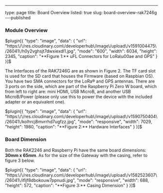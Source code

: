 ---
type: page
title: Board Overview
listed: true
slug: board-overview-rak7246g
---published

### Module Overview

$plugin[{
    "type": "image",
    "data": {
        "url": "https:\/\/res.cloudinary.com\/developerhub\/image\/upload\/v1591004475\/26041\/h0y2vghsjt7dwxiexdl1.jpg",
        "mode": "600",
        "width": 6034,
        "height": 2345,
        "caption": "**Figure 1:** uFL Connectors for LoRa\u00ae and GPS"
    }
}]$

The Interfaces of the RAK7246G are as shown in Figure 2. The TF card slot is used for the SD card that houses the Firmware (based on Raspbian OS). You have two SMA connectors for the LoRa® and GPS antennas. There are 3 ports on the side, which are part of the Raspberry Pi Zero W board, which from left to right are: mini HDMI, USB MicroB, and another USB MicroB/Power (please only use this to power the device with the included adapter or an equivalent one).

$plugin[{
    "type": "image",
    "data": {
        "url": "https:\/\/res.cloudinary.com\/developerhub\/image\/upload\/v1590750404\/26041\/kolhrcj8mvrrhd7ugfzz.jpg",
        "mode": "responsive",
        "width": 7029,
        "height": 1980,
        "caption": "**Figure 2:** Hardware Interfaces"
    }
}]$

### Board Dimension

Both the RAK2246 and Raspberry Pi have the same board dimensions: **30mm x 65mm**. As for the size of the Gateway with the casing, refer to figure 3 below.

$plugin[{
    "type": "image",
    "data": {
        "url": "https:\/\/res.cloudinary.com\/developerhub\/image\/upload\/v1582523607\/26041\/ifljf8dbokouw7ppnudi.jpg",
        "mode": "responsive",
        "width": 688,
        "height": 572,
        "caption": "**Figure 3:** Casing Dimension"
    }
}]$

